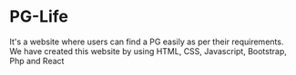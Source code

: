 # PG-Life
It's a website where  users can find a PG easily as per their requirements. We have created this website by using HTML, CSS, Javascript, Bootstrap, Php and React
